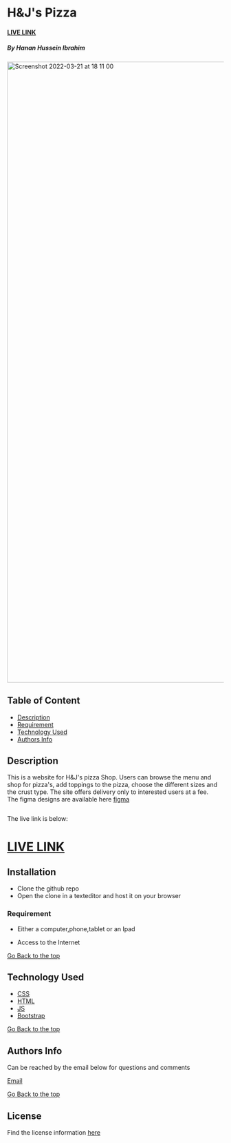 # H&J's Pizza
#### [LIVE LINK]()
##### By Hanan Hussein Ibrahim

<img width="1440" alt="Screenshot 2022-03-21 at 18 11 00" src="https://user-images.githubusercontent.com/36597096/159327155-703bdefd-75f7-4927-a2ed-40bba9e628be.png">




## Table of Content

+ [Description](#description)
+ [Requirement](#requirement)
+ [Technology Used](#technology-used)
+ [Authors Info](#authors-info)


## Description

This is a website for H&J's pizza Shop. Users can browse the menu and shop for pizza's, add toppings to the pizza, choose the different sizes and the crust type. The site offers delivery only to interested users at a fee. <br>
The figma designs are available here [figma](https://www.figma.com/file/z39N9g0n1iBK7xHf0Ey5qU/Untitled?node-id=0%3A1)

<img width="1440" alt="">



The live link is below:

# [LIVE LINK](https://hanan-hussein.github.io/DelaniStudio/)


## Installation
* Clone the github repo
* Open the clone in a texteditor and host it on your browser

### Requirement

* Either a computer,phone,tablet or an Ipad

* Access to the Internet

[Go Back to the top](#By-Hanan-Hussein-Ibrahim)
## Technology Used
* [CSS](https://developer.mozilla.org/en-US/docs/Web/CSS)
* [HTML](https://developer.mozilla.org/en-US/docs/Glossary/HTML)
* [JS](https://en.wikipedia.org/wiki/JavaScript)
* [Bootstrap](https://getbootstrap.com/)



[Go Back to the top](#By-Hanan-Hussein-Ibrahim)

## Authors Info
Can be reached by the email below for questions and comments 

[Email](hanan.ibrahim@student.moringaschool.com)

[Go Back to the top](#By-Hanan-Hussein-Ibrahim)
## License
Find the license information [here](https://github.com/Hanan-Hussein/HJ_Pizza/blob/master/LICENSE) 

